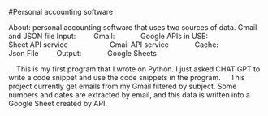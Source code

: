 #Personal accounting software

About:
    personal accounting software that uses two sources of data. Gmail and JSON file
        Input:
            Gmail:
                Google APIs in USE:
                    Sheet API service
                    Gmail API service
            Cache:
                Json File
        Output:
            Google Sheets


    This is my first program that I wrote on Python. I just asked CHAT GPT to write a code snippet and use the code snippets in the program.
    This project currently get emails from my Gmail filtered by subject. Some numbers and dates are extracted by email, and this data is written into a Google Sheet created by API.

